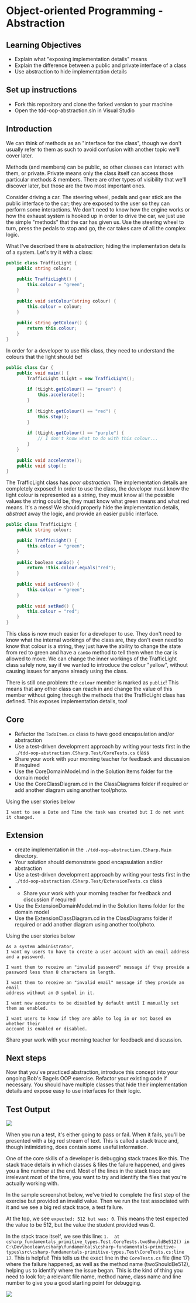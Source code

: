 # Object-oriented Programming - Abstraction

## Learning Objectives
- Explain what "exposing implementation details" means
- Explain the difference between a public and private interface of a class
- Use abstraction to hide implementation details

## Set up instructions
- Fork this repository and clone the forked version to your machine
- Open the tdd-oop-abstraction.sln in Visual Studio

## Introduction

We can think of methods as an "interface for the class", though we don't usually refer to them as such to avoid confusion with another topic we'll cover later.

Methods (and members) can be public, so other classes can interact with them, or private. Private means only the class itself can access those particular methods & members. There are other types of visibility that we'll discover later, but those are the two most important ones.

Consider driving a car. The steering wheel, pedals and gear stick are the public interface to the car; they are exposed to the user so they can perform some interactions. We don't need to know how the engine works or how the exhaust system is hooked up in order to drive the car, we just use the simple "methods" that the car has given us. Use the steering wheel to turn, press the pedals to stop and go, the car takes care of all the complex logic.

What I've described there is *abstraction*; hiding the implementation details of a system. Let's try it with a class:

```C#
public class TrafficLight {
    public string colour;
    
    public TrafficLight() {
        this.colour = "green";
    }
    
    public void setColour(string colour) {
        this.colour = colour;
    }
    
    public string getColour() {
        return this.colour;
    }
}
```

In order for a developer to use this class, they need to understand the colours that the light should be!

```C#
public class Car {
    public void main() {
        TrafficLight tLight = new TrafficLight();
        
        if (tLight.getColour() == "green") {
            this.accelerate();
        }
        
        if (tLight.getColour() == "red") {
            this.stop();
        }
        
        if (tLight.getColour() == "purple") {
            // I don't know what to do with this colour...
        }
    }
    
    public void accelerate();
    public void stop();
}
```

The TrafficLight class has *poor abstraction*. The implementation details are completely exposed! In order to use the class, the developer must know the light colour is represented as a string, they must know all the possible values the string could be, they must know what green means and what red means. It's a mess! We should properly hide the implementation details, *abstract* away the logic, and provide an easier public interface.

```C#
public class TrafficLight {
    public string colour;

    public TrafficLight() {
        this.colour = "green";
    }
    
    public boolean canGo() {
        return !this.colour.equals("red");
    }
    
    public void setGreen() {
        this.colour = "green";
    }
    
    public void setRed() {
        this.colour = "red";
    }
}
```

This class is now much easier for a developer to use. They don't need to know what the internal workings of the class are, they don't even need to know that colour is a string, they just have the ability to change the state from red to green and have a `canGo` method to tell them when the car is allowed to move. We can change the inner workings of the TrafficLight class safely now, say if we wanted to introduce the colour "yellow", without causing issues for anyone already using the class.

There is still one problem: the `colour` member is marked as `public`! This means that any other class can reach in and change the value of this member without going through the methods that the TrafficLight class has defined. This exposes implementation details, too!

## Core

- Refactor the `TodoItem.cs` class to have good encapsulation and/or abstraction 
- Use a test-driven development approach by writing your tests first in the `./tdd-oop-abstraction.CSharp.Test/CoreTests.cs` class
- Share your work with your morning teacher for feedback and discussion if required
- Use the CoreDomainModel.md in the Solution Items folder for the domain model
- Use the CoreClassDiagram.cd in the ClassDiagrams folder if required or add another diagram using another tool/photo.


Using the user stories below  

```
I want to see a Date and Time the task was created but I do not want it changed.   
```

## Extension

- create implementation in the `./tdd-oop-abstraction.CSharp.Main` directory.
- Your solution should demonstrate good encapsulation and/or abstraction 
- Use a test-driven development approach by writing your tests first in the `./tdd-oop-abstraction.CSharp.Test/ExtensionTests.cs` class
- - Share your work with your morning teacher for feedback and discussion if required
- Use the ExtensionDomainModel.md in the Solution Items folder for the domain model
- Use the ExtensionClassDiagram.cd in the ClassDiagrams folder if required or add another diagram using another tool/photo.


Using the user stories below 

```
As a system administrator,
I want my users to have to create a user account with an email address and a password.

I want them to receive an "invalid password" message if they provide a
password less than 8 characters in length.

I want them to receive an "invalid email" message if they provide an email
address without an @ symbol in it.

I want new accounts to be disabled by default until I manually set them as enabled.

I want users to know if they are able to log in or not based on whether their
account is enabled or disabled.
```

Share your work with your morning teacher for feedback and discussion.

## Next steps

Now that you've practiced abstraction, introduce this concept into your ongoing Bob's Bagels OOP exercise. Refactor your existing code if necessary. You should have multiple classes that hide their implementation details and expose easy to use interfaces for their logic.

## Test Output

![](./assets/run_test_single.png)

When you run a test, it's either going to pass or fail. When it fails, you'll be presented with a big red stream of text. This is called a stack trace and, though intimidating, does contain some useful information.

One of the core skills of a developer is debugging stack traces like this. The stack trace details in which classes & files the failure happened, and gives you a line number at the end. Most of the lines in the stack trace are irrelevant most of the time, you want to try and identify the files that you're actually working with.

In the sample screenshot below, we've tried to complete the first step of the exercise but provided an invalid value. Then we run the test associated with it and we see a big red stack trace, a test failure.

At the top, we see `expected: 512 but was: 0`. This means the test expected the value to be 512, but the value the student provided was 0.

In the stack trace itself, we see this line: `1.  at csharp_fundamentals_primitive_types.Test.CoreTests.twoShouldBe512() in C:\Dev\boolean\csharp\fundamentals\csharp-fundamentals-primitive-types\src\csharp-fundamentals-primitive-types.Test\CoreTests.cs:line 17`. This is helpful! This tells us the exact line in the `CoreTests.cs` file (line 17) where the failure happened, as well as the method name (twoShouldBe512), helping us to identify where the issue began. This is the kind of thing you need to look for; a relevant file name, method name, class name and line number to give you a good starting point for debugging.

![](./assets/test-failure.png)
